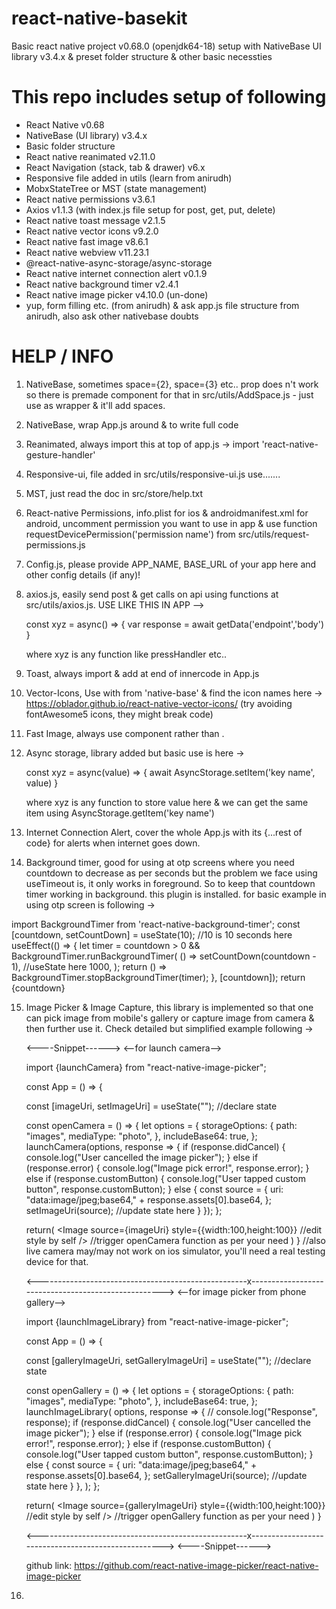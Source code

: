 # react-native-basekit

Basic react native project v0.68.0 (openjdk64-18) setup with NativeBase UI library v3.4.x &amp; preset folder structure &amp; other basic necessties

# This repo includes setup of following

- React Native v0.68
- NativeBase (UI library) v3.4.x
- Basic folder structure
- React native reanimated v2.11.0
- React Navigation (stack, tab & drawer) v6.x
- Responsive file added in utils (learn from anirudh)
- MobxStateTree or MST (state management)
- React native permissions v3.6.1
- Axios v1.1.3 (with index.js file setup for post, get, put, delete)
- React native toast message v2.1.5
- React native vector icons v9.2.0
- React native fast image v8.6.1
- React native webview v11.23.1
- @react-native-async-storage/async-storage
- React native internet connection alert v0.1.9
- React native background timer v2.4.1
- React native image picker v4.10.0 (un-done)
- yup, form filling etc. (from anirudh) & ask app.js file structure from anirudh, also ask other nativebase doubts

# HELP / INFO

1. NativeBase, sometimes space={2}, space={3} etc.. prop does n't work so there is premade component for that <AddSpace> in src/utils/AddSpace.js - just use as wrapper & it'll add spaces.

2. NativeBase, wrap App.js around <NativeBaseProvider> & to write full code

3. Reanimated, always import this at top of app.js -> import 'react-native-gesture-handler'

4. Responsive-ui, file added in src/utils/responsive-ui.js use.......

5. MST, just read the doc in src/store/help.txt

6. React-native Permissions, info.plist for ios & androidmanifest.xml for android, uncomment permission you want to use in app & use function
   requestDevicePermission('permission name') from src/utils/request-permissions.js

7. Config.js, please provide APP_NAME, BASE_URL of your app here and other config details (if any)!

8. axios.js, easily send post & get calls on api using functions at src/utils/axios.js. USE LIKE THIS IN APP -->

   const xyz = async() => {
   var response = await getData('endpoint','body')
   }

   where xyz is any function like pressHandler etc..

9. Toast, always import & add <Toast /> at end of innercode in App.js

10. Vector-Icons, Use with <Icon /> from 'native-base' & find the icon names here -> https://oblador.github.io/react-native-vector-icons/ (try avoiding fontAwesome5 icons, they might break code)

11. Fast Image, always use <FastImage /> component rather than <Image>.

12. Async storage, library added but basic use is here ->

    const xyz = async(value) => {
    await AsyncStorage.setItem('key name', value)
    }

    where xyz is any function to store value here & we can get the same item using AsyncStorage.getItem('key name')

13. Internet Connection Alert, cover the whole App.js with its <InternetConnectionAlert>{...rest of code}</InternetConnectionAlert> for alerts when internet goes down.

14. Background timer, good for using at otp screens where you need countdown to decrease as per seconds but the problem we face using useTimeout is, it only works in foreground. So to keep that countdown timer working in background. this plugin is installed. for basic example in using otp screen is following ->

import BackgroundTimer from 'react-native-background-timer';
const [countdown, setCountDown] = useState(10); //10 is 10 seconds here
useEffect(() => {
let timer =
countdown > 0 &&
BackgroundTimer.runBackgroundTimer(
() => setCountDown(countdown - 1), //useState here
1000,
);
return () => BackgroundTimer.stopBackgroundTimer(timer);
}, [countdown]);
return <Text>{countdown}</Text>

15. Image Picker & Image Capture, this library is implemented so that one can pick image from mobile's gallery or capture image from camera & then further use it. Check detailed but simplified example following ->

    <----Snippet------>
    <--for launch camera-->

    import {launchCamera} from "react-native-image-picker";

    const App = () => {

    const [imageUri, setImageUri] = useState(""); //declare state

    const openCamera = () => {
    let options = {
    storageOptions: {
    path: "images",
    mediaType: "photo",
    },
    includeBase64: true,
    };
    launchCamera(options, response => {
    if (response.didCancel) {
    console.log("User cancelled the image picker");
    } else if (response.error) {
    console.log("Image pick error!", response.error);
    } else if (response.customButton) {
    console.log("User tapped custom button", response.customButton);
    } else {
    const source = {
    uri: "data:image/jpeg;base64," + response.assets[0].base64,
    };
    setImageUri(source); //update state here
    }
    });
    };

    return(
    <Image source={imageUri}
    style={{width:100,height:100}} //edit style by self
    /> //trigger openCamera function as per your need
    )
    }
    //also live camera may/may not work on ios simulator, you'll need a real testing device for that.

    <----------------------------------------------------x---------------------------------------------------->
    <--for image picker from phone gallery-->

    import {launchImageLibrary} from "react-native-image-picker";

    const App = () => {

    const [galleryImageUri, setGalleryImageUri] = useState(""); //declare state

    const openGallery = () => {
    let options = {
    storageOptions: {
    path: "images",
    mediaType: "photo",
    },
    includeBase64: true,
    };
    launchImageLibrary(
    options,
    response => {
    // console.log("Response", response);
    if (response.didCancel) {
    console.log("User cancelled the image picker");
    } else if (response.error) {
    console.log("Image pick error!", response.error);
    } else if (response.customButton) {
    console.log("User tapped custom button", response.customButton);
    } else {
    const source = {
    uri: "data:image/jpeg;base64," + response.assets[0].base64,
    };
    setGalleryImageUri(source); //update state here
    }
    },
    );
    };

    return(
    <Image source={galleryImageUri}
    style={{width:100,height:100}} //edit style by self
    /> //trigger openGallery function as per your need
    )
    }

    <----------------------------------------------------x---------------------------------------------------->
    <----Snippet------>

    github link: https://github.com/react-native-image-picker/react-native-image-picker

16.
